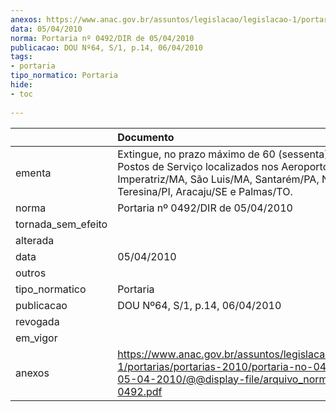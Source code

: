 ```yaml
---
anexos: https://www.anac.gov.br/assuntos/legislacao/legislacao-1/portarias/portarias-2010/portaria-no-0492-dir-de-05-04-2010/@@display-file/arquivo_norma/PA2010-0492.pdf
data: 05/04/2010
norma: Portaria nº 0492/DIR de 05/04/2010
publicacao: DOU Nº64, S/1, p.14, 06/04/2010
tags:
- portaria
tipo_normatico: Portaria
hide: 
- toc 
 
---
```


|                    | Documento                                                                                                                                                                                   |
|:-------------------|:--------------------------------------------------------------------------------------------------------------------------------------------------------------------------------------------|
| ementa             | Extingue, no prazo máximo de 60 (sessenta) dias, os Postos de Serviço localizados nos Aeroportos de Imperatriz/MA, São Luis/MA, Santarém/PA, Natal/RN, Teresina/PI, Aracaju/SE e Palmas/TO. |
| norma              | Portaria nº 0492/DIR de 05/04/2010                                                                                                                                                          |
| tornada_sem_efeito |                                                                                                                                                                                             |
| alterada           |                                                                                                                                                                                             |
| data               | 05/04/2010                                                                                                                                                                                  |
| outros             |                                                                                                                                                                                             |
| tipo_normatico     | Portaria                                                                                                                                                                                    |
| publicacao         | DOU Nº64, S/1, p.14, 06/04/2010                                                                                                                                                             |
| revogada           |                                                                                                                                                                                             |
| em_vigor           |                                                                                                                                                                                             |
| anexos             | https://www.anac.gov.br/assuntos/legislacao/legislacao-1/portarias/portarias-2010/portaria-no-0492-dir-de-05-04-2010/@@display-file/arquivo_norma/PA2010-0492.pdf                           |